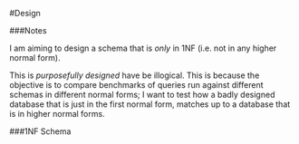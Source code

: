 #Design
	
###Notes

I am aiming to design a schema that is _only_ in 1NF (i.e. not in any higher normal form). 

This is _purposefully designed_ have be illogical. This is because the objective is to compare benchmarks of queries run against different schemas in different normal forms; I want to test how a badly designed database that is just in the first normal form, matches up to a database that is in higher normal forms.


###1NF Schema